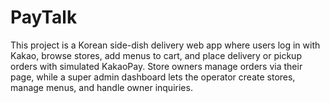 # PayTalk
This project is a Korean side-dish delivery web app where users log in with Kakao, browse stores, add menus to cart, and place delivery or pickup orders with simulated KakaoPay. Store owners manage orders via their page, while a super admin dashboard lets the operator create stores, manage menus, and handle owner inquiries.
